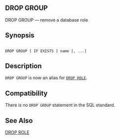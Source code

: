 ## DROP GROUP

DROP GROUP — remove a database role

## Synopsis

```

DROP GROUP [ IF EXISTS ] name [, ...]
```

## Description

`DROP GROUP` is now an alias for [`DROP ROLE`](sql-droprole.html "DROP ROLE").

## Compatibility

There is no `DROP GROUP` statement in the SQL standard.

## See Also

[DROP ROLE](sql-droprole.html "DROP ROLE")